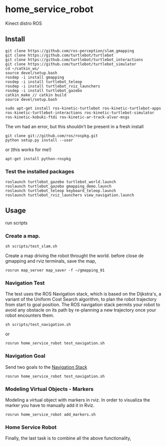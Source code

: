 # home_service_robot

Kinect distro ROS

## Install

```
git clone https://github.com/ros-perception/slam_gmapping
git clone https://github.com/turtlebot/turtlebot
git clone https://github.com/turtlebot/turtlebot_interactions
git clone https://github.com/turtlebot/turtlebot_simulator
cd ~/catkin_ws/
source devel/setup.bash
rosdep -i install gmapping
rosdep -i install turtlebot_teleop
rosdep -i install turtlebot_rviz_launchers
rosdep -i install turtlebot_gazebo
catkin_make // catkin build
source devel/setup.bash
```

```
sudo apt-get install ros-kinetic-turtlebot ros-kinetic-turtlebot-apps ros-kinetic-turtlebot-interactions ros-kinetic-turtlebot-simulator ros-kinetic-kobuki-ftdi ros-kinetic-ar-track-alvar-msgs
```

The vm had an error, but this shouldn't be present in a fresh install

```
git clone git://github.com/ros/rospkg.git
python setup.py install --user
``` 
or (this works for me!)

```
apt-get install python-rospkg
```

### Test the installed packages

```
roslaunch turtlebot_gazebo turtlebot_world.launch
roslaunch turtlebot_gazebo gmapping_demo.launch
roslaunch turtlebot_teleop keyboard_teleop.launch
roslaunch turtlebot_rviz_launchers view_navigation.launch
```

## Usage

run scripts

### Create a map.

```
sh scripts/test_slam.sh
```

Create a map driving the robot throught the world. before close de gmapping and rviz terminals, save the map,

```
rosrun map_server map_saver -f ~/gmapping_01
```

###  Navigation Test 

The test uses the ROS Navigation stack, which is based on the Dijkstra's, a variant of the Uniform Cost Search algorithm, to plan the robot trajectory from start to goal position. The ROS navigation stack permits your robot to avoid any obstacle on its path by re-planning a new trajectory once your robot encounters them.


```
sh scripts/test_navigation.sh
```

or 

```
rosrun home_service_robot test_navigation.sh
```

### Navigation Goal

Send two goals to the [Navigation Stack](http://wiki.ros.org/navigation/Tutorials/SendingSimpleGoals)

```
rosrun home_service_robot test_navigation.sh
```

### Modeling Virtual Objects - Markers

Modeling a virtual object with markers in rviz. In order to visualiza the marker you have to manually add it in Rviz.

```
rosrun home_service_robot add_markers.sh
```

### Home Service Robot

Finally, the last task is to combine all the above functionality,






